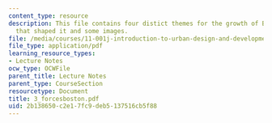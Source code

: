 ```yaml
---
content_type: resource
description: This file contains four distict themes for the growth of Boston, forces
  that shaped it and some images.
file: /media/courses/11-001j-introduction-to-urban-design-and-development-spring-2006/2b138650c2e17fc9deb5137516cb5f88_3_forcesboston.pdf
file_type: application/pdf
learning_resource_types:
- Lecture Notes
ocw_type: OCWFile
parent_title: Lecture Notes
parent_type: CourseSection
resourcetype: Document
title: 3_forcesboston.pdf
uid: 2b138650-c2e1-7fc9-deb5-137516cb5f88
---
```

